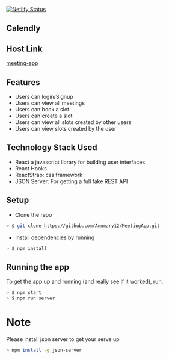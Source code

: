 [![Netlify Status](https://api.netlify.com/api/v1/badges/6506728b-3258-4a16-849d-04efaa7c93da/deploy-status)](https://app.netlify.com/sites/meetingapp/deploys)

## Calendly

## Host Link
[meeting-app](https://meetingapp.netlify.com/)

## Features
* Users can login/Signup
* Users can view all meetings
* Users can book a slot
* Users can create a slot
* Users can view all slots created by other users
* Users can view slots created by the user

## Technology Stack Used
* React a javascript library for building user interfaces
* React Hooks
* ReactStrap: css framework
* JSON Server: For getting a full fake REST API


## Setup

* Clone the repo

```sh
> $ git clone https://github.com/Annmary12/MeetingApp.git
```

* Install dependencies by running

```sh
> $ npm install
```

## Running the app

To get the app up and running (and really see if it worked), run:

```sh
> $ npm start
> $ npm run server
```

# Note
Please install json server to get your serve up
```sh
> npm install -g json-server
```
